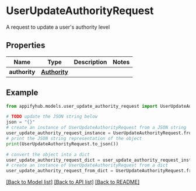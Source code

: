 # UserUpdateAuthorityRequest

A request to update a user's authority level

## Properties

Name | Type | Description | Notes
------------ | ------------- | ------------- | -------------
**authority** | [**Authority**](Authority.md) |  | 

## Example

```python
from appifyhub.models.user_update_authority_request import UserUpdateAuthorityRequest

# TODO update the JSON string below
json = "{}"
# create an instance of UserUpdateAuthorityRequest from a JSON string
user_update_authority_request_instance = UserUpdateAuthorityRequest.from_json(json)
# print the JSON string representation of the object
print(UserUpdateAuthorityRequest.to_json())

# convert the object into a dict
user_update_authority_request_dict = user_update_authority_request_instance.to_dict()
# create an instance of UserUpdateAuthorityRequest from a dict
user_update_authority_request_from_dict = UserUpdateAuthorityRequest.from_dict(user_update_authority_request_dict)
```
[[Back to Model list]](../README.md#documentation-for-models) [[Back to API list]](../README.md#documentation-for-api-endpoints) [[Back to README]](../README.md)


